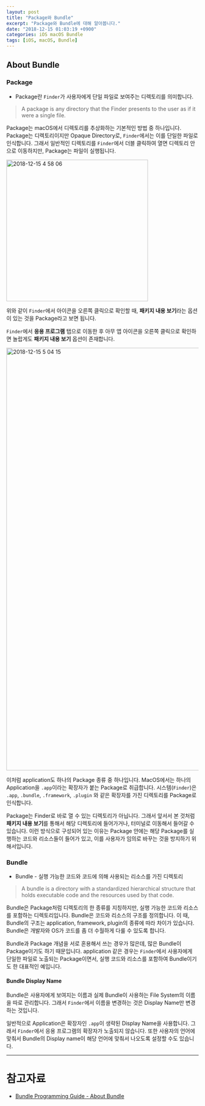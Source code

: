 ```yaml
---
layout: post
title: "Package와 Bundle"
excerpt: "Package와 Bundle에 대해 알아봅니다."
date: "2018-12-15 01:03:19 +0900"
categories: iOS macOS Bundle
tags: [iOS, macOS, Bundle]
---
```


## About Bundle

### Package

* Package란 `Finder`가 사용자에게 단일 파일로 보여주는 디렉토리를 의미합니다.

> A package is any directory that the Finder presents to the user as if it were a single file.

Package는 macOS에서 디렉토리를 추상화하는 기본적인 방법 중 하나입니다. Package는 디렉토리이지만 Opaque Directory로, `Finder`에서는 이를 단일한 파일로 인식합니다. 그래서 일반적인 디렉토리를 `Finder`에서 더블 클릭하여 열면 디렉토리 안으로 이동하지만, Package는 파일이 실행됩니다.
 
<img width="371" alt="2018-12-15 4 58 06" src="https://user-images.githubusercontent.com/13018877/50040637-9f52c780-008a-11e9-9ace-85449e14feb7.png">

위와 같이 `Finder`에서 아이콘을 오른쪽 클릭으로 확인할 때, **패키지 내용 보기**라는 옵션이 있는 것을 Package라고 보면 됩니다.

`Finder`에서 **응용 프로그램** 탭으로 이동한 후 아무 앱 아이콘을 오른쪽 클릭으로 확인하면 놀랍게도  **패키지 내용 보기** 옵션이 존재합니다.

<img width="1108" alt="2018-12-15 5 04 15" src="https://user-images.githubusercontent.com/13018877/50040687-b34af900-008b-11e9-8784-8646e476d0eb.png">

이처럼 application도 하나의 Package 종류 중 하나입니다. MacOS에서는 하나의 Application을 `.app`이라는 확장자가 붙는 Package로 취급합니다. 시스템(`Finder`)은 `.app`, `.bundle`, `.framework`, `.plugin` 와 같은 확장자를 가진 디렉토리를 Package로 인식합니다.

Package는 Finder로 바로 열 수 있는 디렉토리가 아닙니다. 그래서 앞서서 본 것처럼 **패키지 내용 보기**를 통해서 해당 디렉토리에 들어가거나, 터미널로 이동해서 들어갈 수 있습니다. 이런 방식으로 구성되어 있는 이유는 Package 안에는 해당 Package를 실행하는 코드와 리소스들이 들어가 있고, 이를 사용자가 임의로 바꾸는 것을 방지하기 위해서입니다.

### Bundle

* Bundle - 실행 가능한 코드와 코드에 의해 사용되는 리소스를 가진 디렉토리

> A bundle is a directory with a standardized hierarchical structure that holds executable code and the resources used by that code.

Bundle은 Package처럼 디렉토리의 한 종류를 지칭하지만, 실행 가능한 코드와 리소스를 포함하는 디렉토리입니다.  Bundle은 코드와 리소스의 구조를 정의합니다. 이 때, Bundle의 구조는 application, framework, plugin의 종류에 따라 차이가 있습니다. Bundle은 개발자와 OS가 코드를 좀 더 수월하게 다룰 수 있도록 합니다.

Bundle과 Package 개념을 서로 혼용해서 쓰는 경우가 많은데, 많은 Bundle이 Package이기도 하기 때문입니다. application 같은 경우는 `Finder`에서 사용자에게 단일한 파일로 노출되는 Package이면서, 실행 코드와 리소스를 포함하여 Bundle이기도 한 대표적인 예입니다.

#### Bundle Display Name

Bundle은 사용자에게 보여지는 이름과 실제 Bundle이 사용하는 File System의 이름을 따로 관리합니다. 그래서 `Finder`에서 이름을 변경하는 것은 Display Name만 변경하는 것입니다.

일반적으로 Application은 확장자인 `.app`이 생략된 Display Name을 사용합니다. 그래서 `Finder`에서 응용 프로그램의 확장자가 노출되지 않습니다. 또한 사용자의 언어에 맞춰서 Bundle의 Display name이 해당 언어에 맞춰서 나오도록 설정할 수도 있습니다.

---

# 참고자료

* [Bundle Programming Guide - About Bundle](https://developer.apple.com/library/archive/documentation/CoreFoundation/Conceptual/CFBundles/AboutBundles/AboutBundles.html#//apple_ref/doc/uid/10000123i-CH100-SW1)
